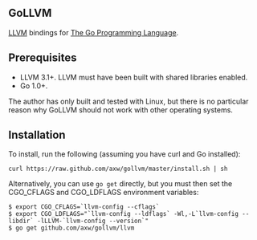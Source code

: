 GoLLVM
------

[LLVM](http://llvm.org) bindings for [The Go Programming Language](http://golang.org).

Prerequisites
-------------

* LLVM 3.1+. LLVM must have been built with shared libraries enabled.
* Go 1.0+.

The author has only built and tested with Linux, but there is no particular reason why GoLLVM should not work with other operating systems.

Installation
------------

To install, run the following (assuming you have curl and Go installed):

    curl https://raw.github.com/axw/gollvm/master/install.sh | sh

Alternatively, you can use `go get` directly, but you must then set the
CGO\_CFLAGS and CGO\_LDFLAGS environment variables:

    $ export CGO_CFLAGS=`llvm-config --cflags`
    $ export CGO_LDFLAGS="`llvm-config --ldflags` -Wl,-L`llvm-config --libdir` -lLLVM-`llvm-config --version`"
    $ go get github.com/axw/gollvm/llvm

